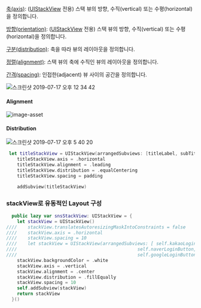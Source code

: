 [축(axis)](https://developer.apple.com/documentation/uikit/uistackview/1616223-axis): ([UIStackView](https://developer.apple.com/documentation/uikit/uistackview) 전용) 스택 뷰의 방향, 수직(vertical) 또는 수평(horizontal)을 정의합니다.

[방향(orientation)](https://developer.apple.com/documentation/appkit/nsstackview/1488950-orientation): ([UIStackView](https://developer.apple.com/documentation/uikit/uistackview) 전용) 스택 뷰의 방향, 수직(vertical) 또는 수평(horizontal)을 정의합니다.

[구분(distribution)](https://developer.apple.com/documentation/uikit/uistackview/1616233-distribution): 축을 따라 뷰의 레이아웃을 정의합니다.

[정렬(alignment)](https://developer.apple.com/documentation/uikit/uistackview/1616243-alignment): 스택 뷰의 축에 수직인 뷰의 레이아웃을 정의합니다.

[간격(spacing)](https://developer.apple.com/documentation/uikit/uistackview/1616225-spacing): 인접한(adjacent) 뷰 사이의 공간을 정의합니다.



![스크린샷 2019-07-17 오후 12 34 42](https://user-images.githubusercontent.com/47776915/61345258-59174e00-a88f-11e9-9403-7c7eb9788827.png)



#### Alignment

![image-asset](https://user-images.githubusercontent.com/47776915/61358840-2896da80-a8b6-11e9-8990-f85597a763ba.png)





#### Distribution

![스크린샷 2019-07-17 오후 5 40 20](https://user-images.githubusercontent.com/47776915/61360772-1323af80-a8ba-11e9-825f-43cb6958c514.png)





~~~swift
 let titleStackView = UIStackView(arrangedSubviews: [titleLabel, subTitleLabel])
    titleStackView.axis = .horizontal
    titleStackView.alignment = .leading
    titleStackView.distribution = .equalCentering
    titleStackView.spacing = padding

    addSubview(titleStackView)
~~~





### stackView로 유동적인 Layout 구성

~~~swift
  public lazy var snsStackView: UIStackView = {
    let stackView = UIStackView()
////    stackView.translatesAutoresizingMaskIntoConstraints = false
////    stackView.axis = .horizontal
////    stackView.spacing = 10
////    let stackView = UIStackView(arrangedSubviews: [ self.kakaoLoginButton,
////                                             self.naverLoginButton,
////                                             self.googleLoginButton ])
    stackView.backgroundColor = .white
    stackView.axis = .vertical
    stackView.alignment = .center
    stackView.distribution = .fillEqually
    stackView.spacing = 10
    self.addSubview(stackView)
    return stackView
  }()

~~~

